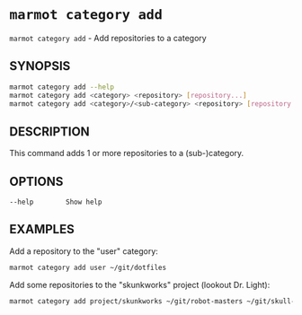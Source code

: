 # `marmot category add`

`marmot category add` - Add repositories to a category

## SYNOPSIS

```sh
marmot category add --help
marmot category add <category> <repository> [repository...]
marmot category add <category>/<sub-category> <repository> [repository...]
```

## DESCRIPTION

This command adds 1 or more repositories to a (sub-)category.

## OPTIONS

```text
--help        Show help
```

## EXAMPLES

Add a repository to the "user" category:

```sh
marmot category add user ~/git/dotfiles
```

Add some repositories to the "skunkworks" project (lookout Dr. Light):

```sh
marmot category add project/skunkworks ~/git/robot-masters ~/git/skull-fortress
```
